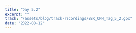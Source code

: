 ```yaml
---
title: "Day 5.2"
excerpt: ""
track: "/assets/blog/track-recordings/BER_CPH_Tag_5_2.gpx"
date: "2022-08-12"
---
```

